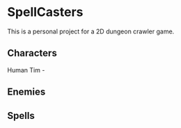 # SpellCasters
This is a personal project for a 2D dungeon crawler game.
## Characters
Human Tim - 
## Enemies
## Spells
